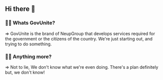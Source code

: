 ## Hi there 👋  

### 🙋‍♀️ Whats GovUnite?  
=> GovUnite is the brand of NeupGroup that develops services required for the government or the citizens of the country. We're just starting out, and trying to do something.  

### 🤷‍♂️ Anything more?  
=> Not to lie, We don't know what we're even doing. There's a plan definitely but, we don't know!  
